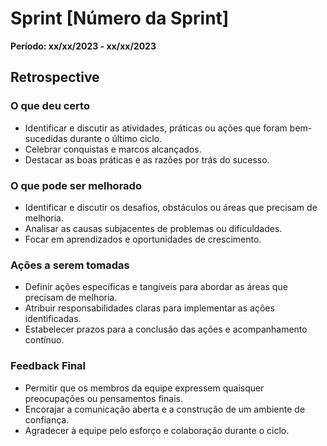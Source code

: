 # Sprint [Número da Sprint]
**Período: xx/xx/2023 - xx/xx/2023**

## Retrospective

### O que deu certo
   - Identificar e discutir as atividades, práticas ou ações que foram bem-sucedidas durante o último ciclo.
   - Celebrar conquistas e marcos alcançados.
   - Destacar as boas práticas e as razões por trás do sucesso.

### O que pode ser melhorado
   - Identificar e discutir os desafios, obstáculos ou áreas que precisam de melhoria.
   - Analisar as causas subjacentes de problemas ou dificuldades.
   - Focar em aprendizados e oportunidades de crescimento.

### Ações a serem tomadas
   - Definir ações específicas e tangíveis para abordar as áreas que precisam de melhoria.
   - Atribuir responsabilidades claras para implementar as ações identificadas.
   - Estabelecer prazos para a conclusão das ações e acompanhamento contínuo.

### Feedback Final
   - Permitir que os membros da equipe expressem quaisquer preocupações ou pensamentos finais.
   - Encorajar a comunicação aberta e a construção de um ambiente de confiança.
   - Agradecer à equipe pelo esforço e colaboração durante o ciclo.
